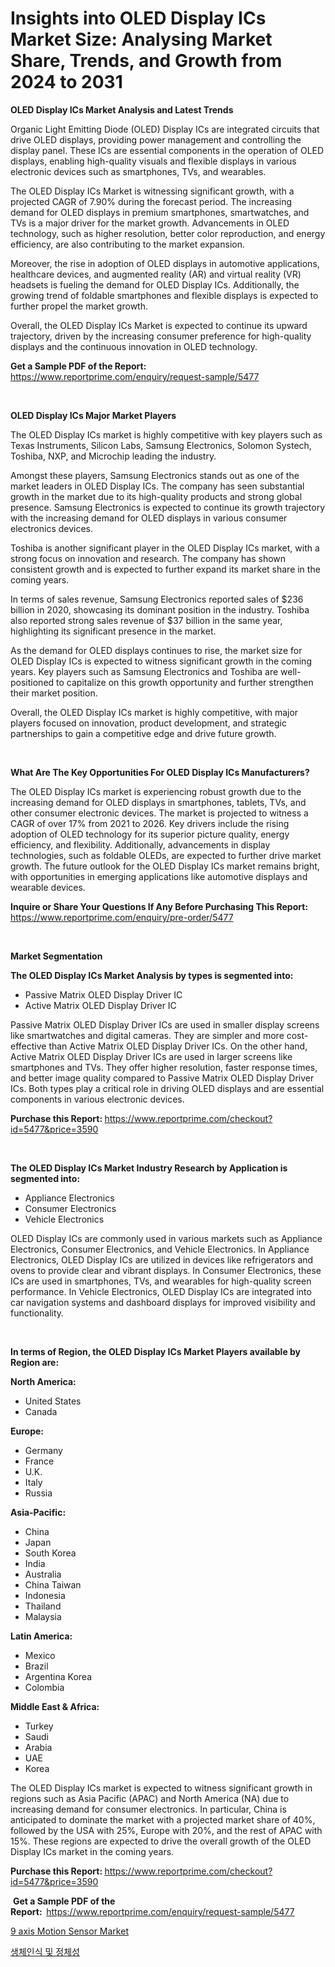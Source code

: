 <p><h1>Insights into OLED Display ICs Market Size: Analysing Market Share, Trends, and Growth from 2024 to 2031</h1></p><p><strong>OLED Display ICs Market Analysis and Latest Trends</strong></p>
<p><p>Organic Light Emitting Diode (OLED) Display ICs are integrated circuits that drive OLED displays, providing power management and controlling the display panel. These ICs are essential components in the operation of OLED displays, enabling high-quality visuals and flexible displays in various electronic devices such as smartphones, TVs, and wearables.</p><p>The OLED Display ICs Market is witnessing significant growth, with a projected CAGR of 7.90% during the forecast period. The increasing demand for OLED displays in premium smartphones, smartwatches, and TVs is a major driver for the market growth. Advancements in OLED technology, such as higher resolution, better color reproduction, and energy efficiency, are also contributing to the market expansion.</p><p>Moreover, the rise in adoption of OLED displays in automotive applications, healthcare devices, and augmented reality (AR) and virtual reality (VR) headsets is fueling the demand for OLED Display ICs. Additionally, the growing trend of foldable smartphones and flexible displays is expected to further propel the market growth.</p><p>Overall, the OLED Display ICs Market is expected to continue its upward trajectory, driven by the increasing consumer preference for high-quality displays and the continuous innovation in OLED technology.</p></p>
<p><strong>Get a Sample PDF of the Report:&nbsp;</strong> <a href="https://www.reportprime.com/enquiry/request-sample/5477">https://www.reportprime.com/enquiry/request-sample/5477</a></p>
<p>&nbsp;</p>
<p><strong>OLED Display ICs Major Market Players</strong></p>
<p><p>The OLED Display ICs market is highly competitive with key players such as Texas Instruments, Silicon Labs, Samsung Electronics, Solomon Systech, Toshiba, NXP, and Microchip leading the industry. </p><p>Amongst these players, Samsung Electronics stands out as one of the market leaders in OLED Display ICs. The company has seen substantial growth in the market due to its high-quality products and strong global presence. Samsung Electronics is expected to continue its growth trajectory with the increasing demand for OLED displays in various consumer electronics devices.</p><p>Toshiba is another significant player in the OLED Display ICs market, with a strong focus on innovation and research. The company has shown consistent growth and is expected to further expand its market share in the coming years.</p><p>In terms of sales revenue, Samsung Electronics reported sales of $236 billion in 2020, showcasing its dominant position in the industry. Toshiba also reported strong sales revenue of $37 billion in the same year, highlighting its significant presence in the market.</p><p>As the demand for OLED displays continues to rise, the market size for OLED Display ICs is expected to witness significant growth in the coming years. Key players such as Samsung Electronics and Toshiba are well-positioned to capitalize on this growth opportunity and further strengthen their market position.</p><p>Overall, the OLED Display ICs market is highly competitive, with major players focused on innovation, product development, and strategic partnerships to gain a competitive edge and drive future growth.</p></p>
<p>&nbsp;</p>
<p><strong>What Are The Key Opportunities For OLED Display ICs Manufacturers?</strong></p>
<p><p>The OLED Display ICs market is experiencing robust growth due to the increasing demand for OLED displays in smartphones, tablets, TVs, and other consumer electronic devices. The market is projected to witness a CAGR of over 17% from 2021 to 2026. Key drivers include the rising adoption of OLED technology for its superior picture quality, energy efficiency, and flexibility. Additionally, advancements in display technologies, such as foldable OLEDs, are expected to further drive market growth. The future outlook for the OLED Display ICs market remains bright, with opportunities in emerging applications like automotive displays and wearable devices.</p></p>
<p><strong>Inquire or Share Your Questions If Any Before Purchasing This Report:</strong> <a href="https://www.reportprime.com/enquiry/pre-order/5477">https://www.reportprime.com/enquiry/pre-order/5477</a></p>
<p>&nbsp;</p>
<p><strong>Market Segmentation</strong></p>
<p><strong>The OLED Display ICs Market Analysis by types is segmented into:</strong></p>
<p><ul><li>Passive Matrix OLED Display Driver IC</li><li>Active Matrix OLED Display Driver IC</li></ul></p>
<p><p>Passive Matrix OLED Display Driver ICs are used in smaller display screens like smartwatches and digital cameras. They are simpler and more cost-effective than Active Matrix OLED Display Driver ICs. On the other hand, Active Matrix OLED Display Driver ICs are used in larger screens like smartphones and TVs. They offer higher resolution, faster response times, and better image quality compared to Passive Matrix OLED Display Driver ICs. Both types play a critical role in driving OLED displays and are essential components in various electronic devices.</p></p>
<p><strong>Purchase this Report:&nbsp;</strong><a href="https://www.reportprime.com/checkout?id=5477&price=3590">https://www.reportprime.com/checkout?id=5477&price=3590</a></p>
<p>&nbsp;</p>
<p><strong>The OLED Display ICs Market Industry Research by Application is segmented into:</strong></p>
<p><ul><li>Appliance Electronics</li><li>Consumer Electronics</li><li>Vehicle Electronics</li></ul></p>
<p><p>OLED Display ICs are commonly used in various markets such as Appliance Electronics, Consumer Electronics, and Vehicle Electronics. In Appliance Electronics, OLED Display ICs are utilized in devices like refrigerators and ovens to provide clear and vibrant displays. In Consumer Electronics, these ICs are used in smartphones, TVs, and wearables for high-quality screen performance. In Vehicle Electronics, OLED Display ICs are integrated into car navigation systems and dashboard displays for improved visibility and functionality.</p></p>
<p>&nbsp;</p>
<p><strong>In terms of Region, the OLED Display ICs Market Players available by Region are:</strong></p>
<p>
    <p> <strong> North America: </strong>
        <ul>
            <li>United States</li>
            <li>Canada</li>
        </ul>
        </p> 
    <p> <strong> Europe: </strong>
        <ul>
            <li>Germany</li>
            <li>France</li>
            <li>U.K.</li>
            <li>Italy</li>
            <li>Russia</li>
        </ul>
        </p> 
    <p> <strong> Asia-Pacific: </strong>
        <ul>
            <li>China</li>
            <li>Japan</li>
            <li>South Korea</li>
            <li>India</li>
            <li>Australia</li>
            <li>China Taiwan</li>
            <li>Indonesia</li>
            <li>Thailand</li>
            <li>Malaysia</li>
        </ul>
        </p> 
    <p> <strong> Latin America: </strong>
        <ul>
            <li>Mexico</li>
            <li>Brazil</li>
            <li>Argentina Korea</li>
            <li>Colombia</li>
        </ul>
        </p> 
    <p> <strong> Middle East & Africa: </strong>
        <ul>
            <li>Turkey</li>
            <li>Saudi</li>
            <li>Arabia</li>
            <li>UAE</li>
            <li>Korea</li>
        </ul>
    </p>
    </p>
<p><p>The OLED Display ICs market is expected to witness significant growth in regions such as Asia Pacific (APAC) and North America (NA) due to increasing demand for consumer electronics. In particular, China is anticipated to dominate the market with a projected market share of 40%, followed by the USA with 25%, Europe with 20%, and the rest of APAC with 15%. These regions are expected to drive the overall growth of the OLED Display ICs market in the coming years.</p></p>
<p><strong>Purchase this Report: </strong><a href="https://www.reportprime.com/checkout?id=5477&price=3590">https://www.reportprime.com/checkout?id=5477&price=3590</a></p>
<p>&nbsp;<strong>Get a Sample PDF of the Report:&nbsp;&nbsp;</strong><a href="https://www.reportprime.com/enquiry/request-sample/5477">https://www.reportprime.com/enquiry/request-sample/5477</a></p>
<p><strong></strong></p>
<p><p><a href="https://github.com/RichRobinson5/Market-Research-Report-List-4/blob/main/9-axis-motion-sensor-market.md">9 axis Motion Sensor Market</a></p><p><a href="https://github.com/sougarounis/Market-Research-Report-List-3/blob/main/105212714462.md">생체인식 및 정체성</a></p></p>